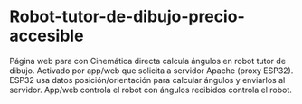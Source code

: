 # Robot-tutor-de-dibujo-precio-accesible
Página web para con Cinemática directa calcula ángulos en robot tutor de dibujo. Activado por app/web que solicita a servidor Apache (proxy ESP32). ESP32 usa datos posición/orientación para calcular ángulos y enviarlos al servidor. App/web controla el robot con ángulos recibidos controla el robot.
